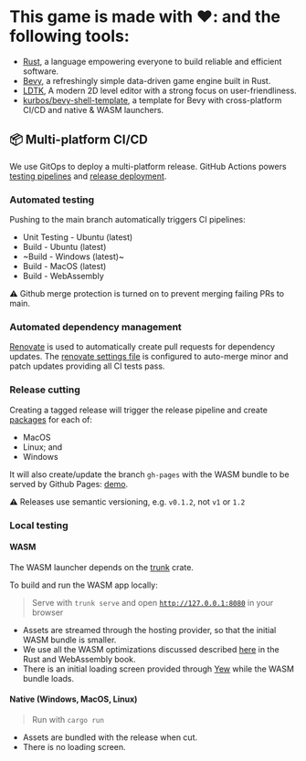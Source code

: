 
# This game is made with ❤️: and the following tools:
  - [Rust](https://www.rust-lang.org/), a language empowering everyone to build reliable and efficient software.
  - [Bevy](https://bevyengine.org/), a refreshingly simple data-driven game engine built in Rust.
  - [LDTK](https://ldtk.io/), A modern 2D level editor with a strong focus on user-friendliness.
  - [kurbos/bevy-shell-template](https://github.com/kurbos/bevy-shell-template), a template for Bevy with cross-platform CI/CD and native & WASM launchers.


## 📦 Multi-platform CI/CD
We use GitOps to deploy a multi-platform release.
GitHub Actions powers [testing pipelines](https://github.com/adamazing/combine/actions) and [release deployment](https://github.com/adamazing/combine/releases).

### Automated testing
Pushing to the main branch automatically triggers CI pipelines:
- Unit Testing - Ubuntu (latest)
- Build - Ubuntu (latest)
- ~Build - Windows (latest)~
- Build - MacOS (latest)
- Build - WebAssembly

⚠️ Github merge protection is turned on to prevent merging failing PRs to main.

### Automated dependency management
[Renovate](https://github.com/marketplace/renovate) is used to automatically create pull requests for dependency updates. The [renovate settings file](.github/renovate.json) is configured to auto-merge minor and patch updates providing all CI tests pass.

### Release cutting
Creating a tagged release will trigger the release pipeline and create [packages](https://github.com/adamazing/combine/releases/latest) for each of:
  - MacOS
  - Linux; and
  - Windows

It will also create/update the branch `gh-pages` with the WASM bundle to be served by Github Pages: [demo](https://adamazing.github.io/combine).

⚠️  Releases use semantic versioning, e.g. `v0.1.2`, not `v1` or `1.2`

### Local testing

#### WASM
The WASM launcher depends on the [trunk](https://trunkrs.dev/) crate.

To build and run the WASM app locally:
> Serve with `trunk serve` and open [`http://127.0.0.1:8080`](http://127.0.0.1:8080) in your browser
- Assets are streamed through the hosting provider, so that the initial WASM bundle is smaller.
- We use all the WASM optimizations discussed described [here](https://rustwasm.github.io/book/reference/code-size.html) in the Rust and WebAssembly book.
- There is an initial loading screen provided through [Yew](https://yew.rs) while the WASM bundle loads.

#### Native (Windows, MacOS, Linux)
> Run with `cargo run`
- Assets are bundled with the release when cut.
- There is no loading screen.

